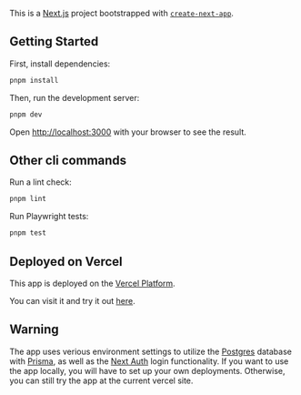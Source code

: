 This is a [Next.js](https://nextjs.org/) project bootstrapped with [`create-next-app`](https://github.com/vercel/next.js/tree/canary/packages/create-next-app).

## Getting Started

First, install dependencies:

```bash
pnpm install
```

Then, run the development server:

```bash
pnpm dev
```

Open [http://localhost:3000](http://localhost:3000) with your browser to see the result.

## Other cli commands

Run a lint check:

```bash
pnpm lint
```

Run Playwright tests:

```bash
pnpm test
```

## Deployed on Vercel

This app is deployed on the [Vercel Platform](https://vercel.com/new?utm_medium=default-template&filter=next.js&utm_source=create-next-app&utm_campaign=create-next-app-readme).

You can visit it and try it out [here](https://nextjs-tester-two.vercel.app/).

## Warning

The app uses verious environment settings to utilize the [Postgres](https://www.postgresql.org/) database with [Prisma](https://www.prisma.io/), as well as the [Next Auth](https://next-auth.js.org/) login functionality. If you want to use the app locally, you will have to set up your own deployments. Otherwise, you can still try the app at the current vercel site.
